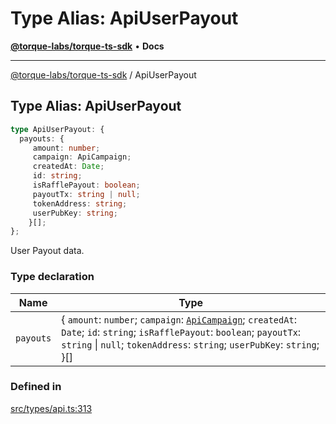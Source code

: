 # Type Alias: ApiUserPayout

[**@torque-labs/torque-ts-sdk**](../) • **Docs**

***

[@torque-labs/torque-ts-sdk](../) / ApiUserPayout

## Type Alias: ApiUserPayout

```ts
type ApiUserPayout: {
  payouts: {
     amount: number;
     campaign: ApiCampaign;
     createdAt: Date;
     id: string;
     isRafflePayout: boolean;
     payoutTx: string | null;
     tokenAddress: string;
     userPubKey: string;
    }[];
};
```

User Payout data.

### Type declaration

| Name      | Type                                                                                                                                                                                                                        |
| --------- | --------------------------------------------------------------------------------------------------------------------------------------------------------------------------------------------------------------------------- |
| `payouts` | { `amount`: `number`; `campaign`: [`ApiCampaign`](apicampaign.md); `createdAt`: `Date`; `id`: `string`; `isRafflePayout`: `boolean`; `payoutTx`: `string` \| `null`; `tokenAddress`: `string`; `userPubKey`: `string`; }\[] |

### Defined in

[src/types/api.ts:313](https://github.com/torque-labs/torque-ts-sdk/blob/a30afeab92cb119627ec542f4c8aff2dd9faf383/src/types/api.ts#L313)

